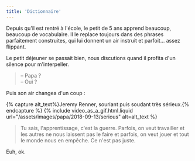 ```yaml
---
title: 'Dictionnaire'
---
```


Depuis qu'il est rentré à l'école, le petit de 5 ans apprend beaucoup, beaucoup
de vocabulaire. Il le replace toujours dans des phrases parfaitement
construites, qui lui donnent un air instruit et parfoit… assez flippant.

<!-- more -->

Le petit déjeuner se passait bien, nous discutions quand il profita d'un silence
pour m'interpeller.

> – Papa ?  
> – Oui ?

Puis son air changea d'un coup :

{% capture alt_text%}Jeremy Renner, souriant puis soudant très
sérieux.{% endcapture %} {% include video_as_a_gif.html.liquid
url="/assets/images/papa/2018-09-13/serious"
alt=alt_text
%}

> Tu sais, l'apprentissage, c'est la guerre. Parfois, on veut travailler et les
> autres ne nous laissent pas le faire et parfois, on veut jouer et tout le
> monde nous en empêche. Ce n'est pas juste.

Euh, ok.
